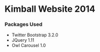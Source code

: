 # Kimball Website 2014

### Packages Used

* Twitter Bootstrap 3.2.0
* JQuery 1.11
* Owl Carousel 1.0
